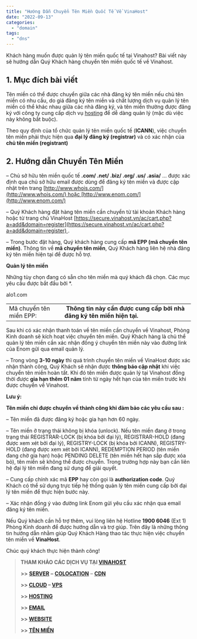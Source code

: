 ```yaml
---
title: "Hướng Dẫn Chuyển Tên Miền Quốc Tế Về VinaHost"
date: "2022-09-13"
categories: 
  - "domain"
tags: 
  - "dns"
---
```


Khách hàng muốn được quản lý tên miền quốc tế tại Vinahost? Bài viết này sẽ hướng dẫn Quý Khách hàng chuyển tên miền quốc tế về Vinahost.

## **1\. Mục đích bài viết**

Tên miền có thể được chuyển giữa các nhà đăng ký tên miền nếu chủ tên miền có nhu cầu, do giá đăng ký tên miền và chất lượng dịch vụ quản lý tên miền có thể khác nhau giữa các nhà đăng ký, và tên miền thường được đăng ký với công ty cung cấp dịch vụ [hosting](http://vinahost.vn/hosting.php) để dễ dàng quản lý (mặc dù việc này không bắt buộc).

Theo quy định của tổ chức quản lý tên miền quốc tế (**ICANN**), việc chuyển tên miền phải thực hiện qua **đại lý đăng ký (registrar)** và có xác nhận của **chủ tên miền (registrant)**

## **2. Hướng dẫn Chuyển Tên Miền**

– Chủ sở hữu tên miền quốc tế **.com/ .net/ .biz/ .org/ .us/ .asia/** … được xác định qua chủ sở hữu email được dùng để đăng ký tên miền và được cập nhật trên trang [http://www.whois.com/](http://www.whois.com/) hoặc [http://www.enom.com/](http://www.enom.com/)

– Quý Khách hàng đặt hàng tên miền cần chuyển từ tài khoản Khách hàng hoặc từ trang chủ VinaHost [https://secure.vinahost.vn/ac/cart.php?a=add&domain=register](https://secure.vinahost.vn/ac/cart.php?a=add&domain=register) .

– Trong bước đặt hàng, Quý khách hàng cung cấp **mã EPP (mã chuyển tên miền)**. Thông tin về **mã chuyển tên miền**, Quý Khách hàng liên hệ nhà đăng ký tên miền hiện tại để được hỗ trợ.

**Quản lý tên miền**

Những tùy chọn đang có sẵn cho tên miền mà quý khách đã chọn. Các mục yêu cầu được bắt đầu bởi \*.

alo1.com

<table><tbody><tr><td>Mã chuyển tên miền EPP:</td><td>&nbsp;<strong>Thông tin này cần được cung cấp bởi nhà đăng ký tên miền hiện tại.</strong></td></tr></tbody></table>

Sau khi có xác nhận thanh toán về tên miền cần chuyển về Vinahost, Phòng Kinh doanh sẽ kích hoạt việc chuyển tên miền. Quý Khách hàng là chủ thể quản lý tên miền cần xác nhận đồng ý chuyển tên miền này vào đường link của Enom gửi qua email quản lý.

– Trong vòng **3-10 ngày** thì quá trình chuyển tên miền về VinaHost được xác nhận thành công, Quý Khách sẽ nhận được **thông báo cập nhật** khi việc chuyển tên miền hoàn tất. Khi đó tên miền được quản lý tại Vinahost đồng thời được **gia hạn thêm 01 năm** tính từ ngày hết hạn của tên miền trước khi được chuyển về Vinahost.

**Lưu ý:**

**Tên miền chỉ được chuyển về thành công khi đảm bảo các yêu cầu sau :**

– Tên miền đã được đăng ký hoặc gia hạn hơn 60 ngày.

– Tên miền ở trạng thái không bị khóa (unlock). Nếu tên miền đang ở trong trạng thái REGISTRAR-LOCK (bị khóa bởi đại lý), REGISTRAR-HOLD (đang được xem xét bởi đại lý), REGISTRY-LOCK (bị khóa bởi ICANN), REGISTRY-HOLD (đang được xem xét bởi ICANN), REDEMPTION PERIOD (tên miền đang chờ gia hạn) hoặc PENDING DELETE (tên miền hết hạn sắp được xóa bỏ), tên miền sẽ không thể được chuyển. Trong trường hợp này bạn cần liên hệ đại lý tên miền đang sử dụng để giải quyết.

– Cung cấp chính xác mã **EPP** hay còn gọi là **authorization code**. Quý Khách có thể sử dụng trực tiếp hệ thống quản lý tên miền cung cấp bởi đại lý tên miền để thực hiện bước này.

– Xác nhận đồng ý vào đường link Enom gửi yêu cầu xác nhận qua email đăng ký tên miền.

Nếu Quý khách cần hỗ trợ thêm, vui lòng liên hệ Hotline **1900 6046** (Ext 1) Phòng Kinh doanh để được hướng dẫn và trợ giúp. Trên đây là những thông tin hướng dẫn nhằm giúp Quý Khách Hàng thao tác thực hiện việc chuyển tên miền về **VinaHost**.

Chúc quý khách thực hiện thành công!

> **THAM KHẢO CÁC DỊCH VỤ TẠI [VINAHOST](https://vinahost.vn/)**
> 
> **\>>** [**SERVER**](https://vinahost.vn/thue-may-chu-rieng/) **–** [**COLOCATION**](https://vinahost.vn/colocation.html) – [**CDN**](https://vinahost.vn/dich-vu-cdn-chuyen-nghiep)
> 
> **\>> [CLOUD](https://vinahost.vn/cloud-server-gia-re/) – [VPS](https://vinahost.vn/vps-ssd-chuyen-nghiep/)**
> 
> **\>> [HOSTING](https://vinahost.vn/wordpress-hosting)**
> 
> **\>> [EMAIL](https://vinahost.vn/email-hosting)**
> 
> **\>> [WEBSITE](http://vinawebsite.vn/)**
> 
> **\>> [TÊN MIỀN](https://vinahost.vn/ten-mien-gia-re/)**